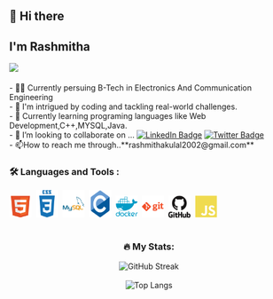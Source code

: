 
## 👋 Hi there
## I'm Rashmitha
<div><img src="https://i.pinimg.com/originals/0d/a5/cb/0da5cbca5d728a789100439958f50235.gif" height="200"></div>
<br>
- 👨‍🎓 Currently persuing B-Tech in Electronics And Communication Engineering <br>
- 👀 I'm intrigued by coding and tackling real-world challenges.<br>
- 👀 Currently learning programing languages like Web Development,C++,MYSQL,Java.<br> 
- 💞️ I’m looking to collaborate on ... <a href="www.linkedin.com/in/rashmitha-kulal-01">
     <img src="https://img.shields.io/badge/LinkedIn-blue?logo=linkedin&logoColor=white" alt="LinkedIn Badge"/></a>
  
 <a href="https://twitter.com/KulalRashmitha">
  <img src="https://img.shields.io/badge/Twitter-blue?style=for-the-badge&logo=twitter&logoColor=white" alt="Twitter Badge" height="20"/></a>
  <br>
- 📫How to reach me through..**rashmithakulal2002@gmail.com**


<!--
**Rashmithakulal/Rashmithakulal** is a ✨ _special_ ✨ repository because its `README.md` (this file) appears on your GitHub profile.

Here are some ideas to get you started:&
-->

### :hammer_and_wrench: Languages and Tools :
<div>
  <img src="https://github.com/devicons/devicon/blob/master/icons/html5/html5-original.svg" title="HTML5" alt="HTML" width="40" height="40"/>&nbsp;
    <img src="https://github.com/devicons/devicon/blob/master/icons/css3/css3-plain-wordmark.svg"  title="CSS3" alt="CSS" width="40" height="50"/>&nbsp;
    <img src="https://github.com/devicons/devicon/blob/master/icons/mysql/mysql-original-wordmark.svg" title="MySQL"  alt="MySQL" width="40" height="50"/>&nbsp;
  <img src="https://github.com/devicons/devicon/blob/master/icons/c/c-original.svg" title="C"  alt="C" width="40" height="50"/>&nbsp;
  <img src="https://github.com/devicons/devicon/blob/master/icons/docker/docker-plain-wordmark.svg" title="DOCKER" alt="DOCKER" width="40" height="40"/>&nbsp;
  <img src="https://github.com/devicons/devicon/blob/master/icons/git/git-plain-wordmark.svg" title="GIT" alt="GIT" width="40" height="40"/>&nbsp;
  <img src="https://github.com/devicons/devicon/blob/master/icons/github/github-original-wordmark.svg" title="GITHUB" alt="GITHUB" width="40" height="40"/>&nbsp;
  <img src="https://github.com/devicons/devicon/blob/master/icons/javascript/javascript-plain.svg" titlt="JAVASCRIPT" alt="JAVASCRIPT" width="40" height="40"/>&nbsp;
  </div><br>
     <div id="header" align="center">

### :fire: My Stats: 

![GitHub Streak](http://github-readme-streak-stats.herokuapp.com?user=Rashmithakulal&theme=navy-gear&date_format=M%20j%5B%2C%20Y%5D)<br><br>
![Top Langs](https://github-readme-stats.vercel.app/api/top-langs/?username=Rashmithakulal&layout=compact&theme=vision-friendly-dark)
     </div>

